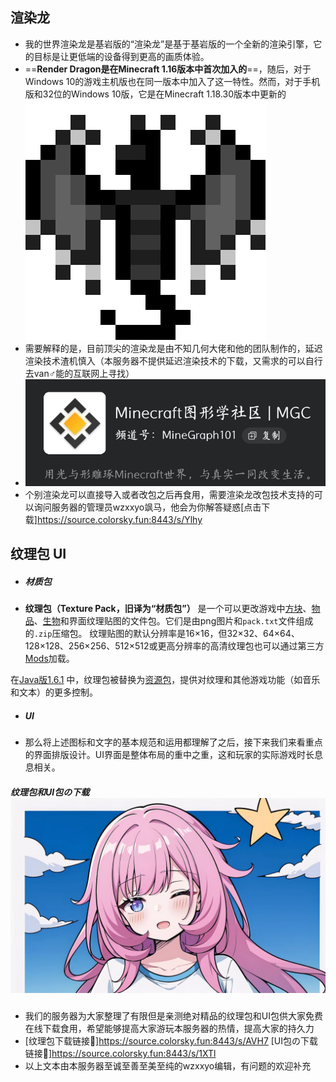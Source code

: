 ## 渲染龙

- 我的世界渲染龙是基岩版的“渲染龙”是基于基岩版的一个全新的渲染引擎，它的目标是让更低端的设备得到更高的画质体验。
- ==**Render Dragon是在Minecraft 1.16版本中首次加入的**==，随后，对于Windows 10的游戏主机版也在同一版本中加入了这一特性。然而，对于手机版和32位的Windows 10版，它是在Minecraft 1.18.30版本中更新的
![Alt text](./img/Image_1705599141883.png)
- 需要解释的是，目前顶尖的渲染龙是由不知几何大佬和他的团队制作的，延迟渲染技术渣机慎入（本服务器不提供延迟渲染技术的下载，又需求的可以自行去van♂能的互联网上寻找）
- ![Alt text](./img/Image_1705599145384.png)
- 个别渲染龙可以直接导入或者改包之后再食用，需要渲染龙改包技术支持的可以询问服务器的管理员wzxxyo飒马，他会为你解答疑惑[点击下载]https://source.colorsky.fun:8443/s/Ylhy
## 纹理包   UI 

- ##### **材质包** 
- **纹理包（Texture Pack，旧译为“材质包”）** 是一个可以更改游戏中[方块](https://minecraft.fandom.com/zh/wiki/%E6%96%B9%E5%9D%97 "方块")、[物品](https://minecraft.fandom.com/zh/wiki/%E7%89%A9%E5%93%81 "物品")、[生物](https://minecraft.fandom.com/zh/wiki/%E7%94%9F%E7%89%A9 "生物")和界面纹理贴图的文件包。它们是由png图片和`pack.txt`文件组成的`.zip`压缩包。 纹理贴图的默认分辨率是16×16，但32×32、64×64、128×128、256×256、512×512或更高分辨率的高清纹理包也可以通过第三方[Mods](https://minecraft.fandom.com/zh/wiki/Mods "Mods")加载。

在[Java版1.6.1](https://minecraft.fandom.com/zh/wiki/Java%E7%89%881.6.1 "Java版1.6.1") 中，纹理包被替换为[资源包](https://minecraft.fandom.com/zh/wiki/%E8%B5%84%E6%BA%90%E5%8C%85 "资源包")，提供对纹理和其他游戏功能（如音乐和文本）的更多控制。
- ##### UI
- 那么将上述图标和文字的基本规范和运用都理解了之后，接下来我们来看重点的界面排版设计。UI界面是整体布局的重中之重，这和玩家的实际游戏时长息息相关。
##### 纹理包和UI包の下载![Alt text](./img/Image_1705599149739.jpg)
- 我们的服务器为大家整理了有限但是亲测绝对精品的纹理包和UI包供大家免费在线下载食用，希望能够提高大家游玩本服务器的热情，提高大家的持久力
- [纹理包下载链接🔗]https://source.colorsky.fun:8443/s/AVH7 [UI包の下载链接🔗]https://source.colorsky.fun:8443/s/1XTl
- 以上文本由本服务器至诚至善至美至纯的wzxxyo编辑，有问题的欢迎补充




